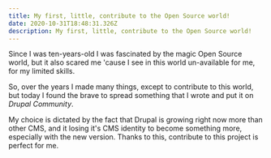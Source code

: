 ```yaml
---
title: My first, little, contribute to the Open Source world!
date: 2020-10-31T18:48:31.326Z
description: My first, little, contribute to the Open Source world!
---
```

Since I was ten-years-old I was fascinated by the magic Open Source world, but it also scared me 'cause I see in this world un-available for me, for my limited skills. 

So, over the years I made many things, except to contribute to this world, but today I found the brave to spread something that I wrote and put it on *Drupal Community*.

My choice is dictated by the fact that Drupal is growing right now more than other CMS, and it losing it's CMS identity to become something more, especially with the new version. Thanks to this, contribute to this project is perfect for me.